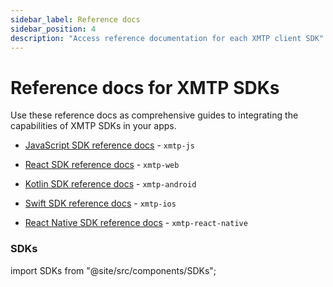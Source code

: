 ```yaml
---
sidebar_label: Reference docs
sidebar_position: 4
description: "Access reference documentation for each XMTP client SDK"
---
```


# Reference docs for XMTP SDKs

Use these reference docs as comprehensive guides to integrating the capabilities of XMTP SDKs in your apps.

- [JavaScript SDK reference docs](https://xmtp-js.pages.dev/modules) - `xmtp-js`

- [React SDK reference docs](https://xmtp.github.io/xmtp-web/modules.html) - `xmtp-web`

- [Kotlin SDK reference docs](https://xmtp.github.io/xmtp-android/) - `xmtp-android`

- [Swift SDK reference docs](https://xmtp.github.io/xmtp-ios/) - `xmtp-ios`

- [React Native SDK reference docs](https://xmtp.github.io/xmtp-react-native/modules.html) - `xmtp-react-native`

### SDKs

import SDKs from "@site/src/components/SDKs";

<SDKs />
